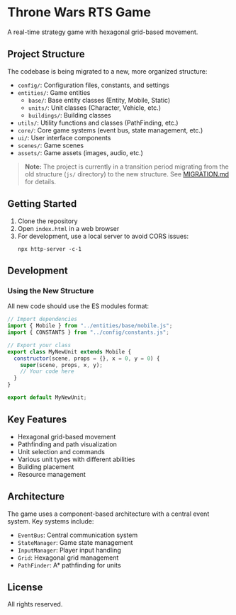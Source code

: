 # Throne Wars RTS Game

A real-time strategy game with hexagonal grid-based movement.

## Project Structure

The codebase is being migrated to a new, more organized structure:

- `config/`: Configuration files, constants, and settings
- `entities/`: Game entities
  - `base/`: Base entity classes (Entity, Mobile, Static)
  - `units/`: Unit classes (Character, Vehicle, etc.)
  - `buildings/`: Building classes
- `utils/`: Utility functions and classes (PathFinding, etc.)
- `core/`: Core game systems (event bus, state management, etc.)
- `ui/`: User interface components
- `scenes/`: Game scenes
- `assets/`: Game assets (images, audio, etc.)

> **Note:** The project is currently in a transition period migrating from the old structure (`js/` directory) to the new structure. See [MIGRATION.md](./MIGRATION.md) for details.

## Getting Started

1. Clone the repository
2. Open `index.html` in a web browser
3. For development, use a local server to avoid CORS issues:
   ```
   npx http-server -c-1
   ```

## Development

### Using the New Structure

All new code should use the ES modules format:

```javascript
// Import dependencies
import { Mobile } from "../entities/base/mobile.js";
import { CONSTANTS } from "../config/constants.js";

// Export your class
export class MyNewUnit extends Mobile {
  constructor(scene, props = {}, x = 0, y = 0) {
    super(scene, props, x, y);
    // Your code here
  }
}

export default MyNewUnit;
```

## Key Features

- Hexagonal grid-based movement
- Pathfinding and path visualization
- Unit selection and commands
- Various unit types with different abilities
- Building placement
- Resource management

## Architecture

The game uses a component-based architecture with a central event system. Key systems include:

- `EventBus`: Central communication system
- `StateManager`: Game state management
- `InputManager`: Player input handling
- `Grid`: Hexagonal grid management
- `PathFinder`: A\* pathfinding for units

## License

All rights reserved.
